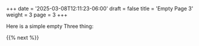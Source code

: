 +++
date = '2025-03-08T12:11:23-06:00'
draft = false
title = 'Empty Page 3'
weight = 3
page = 3
+++

Here is a simple empty Three thing:

<div id="div1"></div>
<script type="importmap">
    {
        "imports": {
            "three": "../libs/CS559-Three/build/three.module.js"
        }
    }
    </script>
<script src="./3.js" type="module" defer></script>

{{% next %}}
